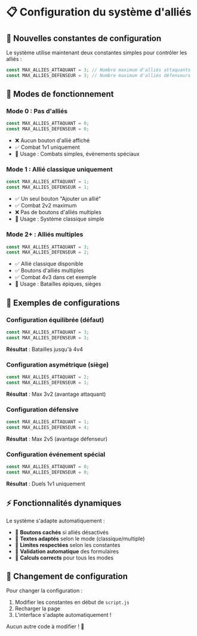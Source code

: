 # 📋 Configuration du système d'alliés

## 🎯 Nouvelles constantes de configuration

Le système utilise maintenant deux constantes simples pour contrôler les alliés :

```javascript
const MAX_ALLIES_ATTAQUANT = 3; // Nombre maximum d'alliés attaquants
const MAX_ALLIES_DEFENSEUR = 3; // Nombre maximum d'alliés défenseurs
```

## 🔧 Modes de fonctionnement

### Mode 0 : Pas d'alliés
```javascript
const MAX_ALLIES_ATTAQUANT = 0;
const MAX_ALLIES_DEFENSEUR = 0;
```
- ❌ Aucun bouton d'allié affiché
- ✅ Combat 1v1 uniquement
- 🎯 Usage : Combats simples, événements spéciaux

### Mode 1 : Allié classique uniquement  
```javascript
const MAX_ALLIES_ATTAQUANT = 1;
const MAX_ALLIES_DEFENSEUR = 1;
```
- ✅ Un seul bouton "Ajouter un allié"
- ✅ Combat 2v2 maximum
- ❌ Pas de boutons d'alliés multiples
- 🎯 Usage : Système classique simple

### Mode 2+ : Alliés multiples
```javascript
const MAX_ALLIES_ATTAQUANT = 3;
const MAX_ALLIES_DEFENSEUR = 2;
```
- ✅ Allié classique disponible
- ✅ Boutons d'alliés multiples
- ✅ Combat 4v3 dans cet exemple
- 🎯 Usage : Batailles épiques, sièges

## 🎨 Exemples de configurations

### Configuration équilibrée (défaut)
```javascript
const MAX_ALLIES_ATTAQUANT = 3;
const MAX_ALLIES_DEFENSEUR = 3;
```
**Résultat** : Batailles jusqu'à 4v4

### Configuration asymétrique (siège)
```javascript
const MAX_ALLIES_ATTAQUANT = 2;
const MAX_ALLIES_DEFENSEUR = 1;
```
**Résultat** : Max 3v2 (avantage attaquant)

### Configuration défensive
```javascript
const MAX_ALLIES_ATTAQUANT = 1;
const MAX_ALLIES_DEFENSEUR = 4;
```
**Résultat** : Max 2v5 (avantage défenseur)

### Configuration événement spécial
```javascript
const MAX_ALLIES_ATTAQUANT = 0;
const MAX_ALLIES_DEFENSEUR = 0;
```
**Résultat** : Duels 1v1 uniquement

## ⚡ Fonctionnalités dynamiques

Le système s'adapte automatiquement :
- 🎯 **Boutons cachés** si alliés désactivés
- 🎯 **Textes adaptés** selon le mode (classique/multiple)
- 🎯 **Limites respectées** selon les constantes
- 🎯 **Validation automatique** des formulaires
- 🎯 **Calculs corrects** pour tous les modes

## 🔄 Changement de configuration

Pour changer la configuration :
1. Modifier les constantes en début de `script.js`
2. Recharger la page
3. L'interface s'adapte automatiquement !

Aucun autre code à modifier ! 🎉